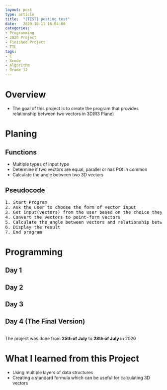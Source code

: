 ```yaml
---
layout: post
type: article
title:  "[TEST] posting test"
date:   2020-10-11 16:04:00
categories:
- Programming
- 2020 Project
- Finished Project
- TIL
tags:
- C
- Xcode
- Algorithm
- Grade 12
---
```

# Overview
* The goal of this project is to create the program that provides relationship between two vectors in 3D(R3 Plane)

# Planing
## Functions
* Multiple types of input type
* Determine if two vectors are equal, parallel or has POI in common
* Calculate the angle between two 3D vectors

## Pseudocode
<pre>
1. Start Program
2. Ask the user to choose the form of vector input
3. Get input(vectors) from the user based on the choice they made
4. Convert the vectors to point-form vectors
5. Calculate the angle between vectors and relationship between two vectors
6. Display the result
7. End program
</pre>

# Programming
## Day 1
<script src="https://gist.github.com/andylang8445/af9ee066867631a1bc02cbe8b73493ee.js"></script>
## Day 2
<script src="https://gist.github.com/andylang8445/bb6da1b47954f05d75449bc5f9b2c912.js"></script>
## Day 3
<script src="https://gist.github.com/andylang8445/16a996dcd0a2957de5fbfe3327f8b437.js"></script>
## Day 4 (The Final Version)
<script src="https://gist.github.com/andylang8445/cece255ee083281d4dadaf7e47d15d58.js"></script>
<br>The project was done from <b>25th of July</b> to <b>28th of July</b> in 2020

# What I learned from this Project
* Using multiple layers of data structures
* Creating a standard formula which can be useful for calculating 3D vectors
